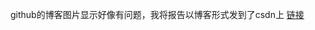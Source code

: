 github的博客图片显示好像有问题，我将报告以博客形式发到了csdn上
[链接](https://blog.csdn.net/agent0024/article/details/100682289)
